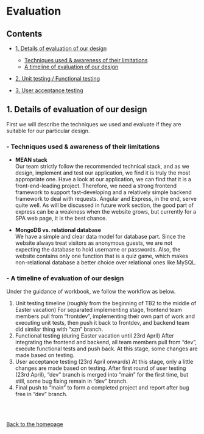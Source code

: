 # Evaluation

## Contents

* [1. Details of evaluation of our design](#_1)
    * [Techniques used & awareness of their limitations](#_1.1)
    * [A timeline of evaluation of our design](#_1.2)
    

* [2. Unit testing / Functional testing](#_2)
    

* [3. User acceptance testing](#_3)
    
    

<a name="_1"></a>
## 1. Details of evaluation of our design

First we will describe the techniques we used and evaluate if they are suitable for our particular design.

<a name="_1.1"></a>
### - Techniques used & awareness of their limitations

* **MEAN stack**<br/>
  Our team strictly follow the recommended technical stack, and as we design, implement and test our application, we find it is truly the most appropriate one. Have a look at our application, we can find that it is a front-end-leading project. Therefore, we need a strong frontend framework to support fast-developing and a relatively simple backend framework to deal with requests. Angular and Express, in the end, serve quite well. As will be discussed in future work section, the good part of express can be a weakness when the website grows, but currently for a SPA web page, it is the best chance.
  
* **MongoDB vs. relational database**<br/>
  We have a simple and clear data model for database part. Since the website always treat visitors as anonymous guests, we are not expecting the database to hold username or passwords. Also, the website contains only one function that is a quiz game, which makes non-relational database a better choice over relational ones like MySQL.

<a name="_1.2"></a>
### - A timeline of evaluation of our design

Under the guidance of workbook, we follow the workflow as below.
1)	Unit testing timeline (roughly from the beginning of TB2 to the middle of Easter vacation)
For separated implementing stage, frontend team members pull from “frontdev”, implementing their own part of work and executing unit tests, then push it back to frontdev, and backend team did similar thing with “xzn” branch.
2)	Functional testing (during Easter vacation until 23rd April)
After integrating the frontend and backend, all team members pull from “dev”, execute functional tests and push back. At this stage, some changes are made based on testing.
3)	User acceptance testing (23rd April onwards)
At this stage, only a little changes are made based on testing. After first round of user testing (23rd April), “dev” branch is merged into “main” for the first time, but still, some bug fixing remain in “dev” branch.
4)	Final push to “main” to form a completed project and report after bug free in “dev” branch.


</br></br>

[Back to the homepage](../../README.md)
